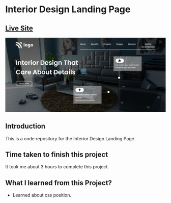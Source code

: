 # Interior Design Landing Page
## [Live Site](https://interior-design-landing-webpage.netlify.app/)

![Live-site-screenshot](images/Project-10.png)

## Introduction

This is a code repository for the Interior Design Landing Page.

## Time taken to finish this project

It took me about 3 hours to complete this project.

## What I learned from this Project?

- Learned about css position.
